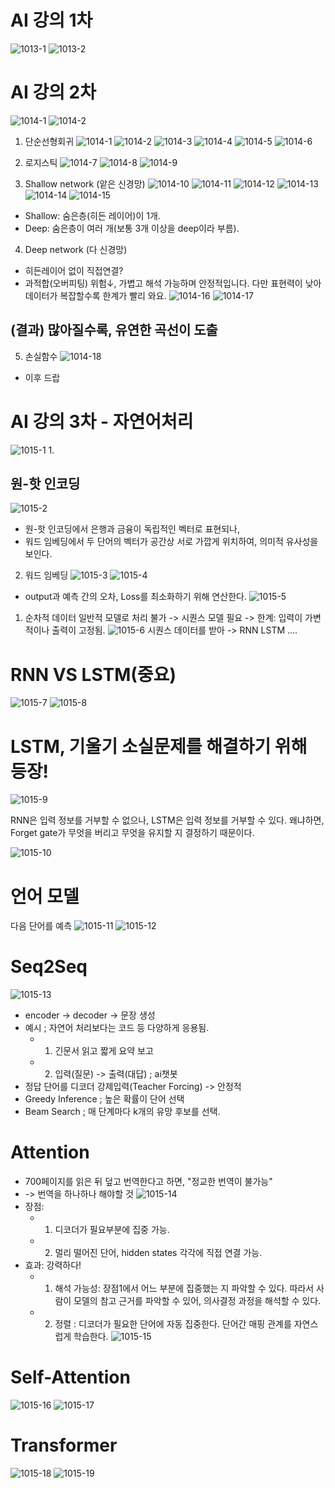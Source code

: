 # AI 강의 1차
![1013-1](./1013-1.png)
![1013-2](./1013-2.png)



# AI 강의 2차
![1014-1](./1014-1.png)
![1014-2](./1014-2.png)

1. 단순선형회귀
![1014-1](./1014-1.png)
![1014-2](./1014-2.png)
![1014-3](./1014-3.png)
![1014-4](./1014-4.png)
![1014-5](./1014-5.png)
![1014-6](./1014-6.png)

2. 로지스틱 
![1014-7](./1014-7.png)
![1014-8](./1014-8.png)
![1014-9](./1014-9.png)


3. Shallow network  (앝은 신경망)
![1014-10](./1014-10.png)
![1014-11](./1014-11.png)
![1014-12](./1014-12.png)
![1014-13](./1014-13.png)
![1014-14](./1014-14.png)
![1014-15](./1014-15.png)

- Shallow: 숨은층(히든 레이어)이 1개.
- Deep: 숨은층이 여러 개(보통 3개 이상을 deep이라 부름).


4. Deep network (다 신경망)

- 히든레이어 없이 직접연결? 
- 과적합(오버피팅) 위험↓, 가볍고 해석 가능하며 안정적입니다. 다만 표현력이 낮아 데이터가 복잡할수록 한계가 빨리 와요.
![1014-16](./1014-16.png)
![1014-17](./1014-17.png)

## (결과) 많아질수록, 유연한 곡선이 도출
5. 손실함수
![1014-18](./1014-18.png)
* 이후 드랍   



# AI 강의 3차 - 자연어처리 
![1015-1](./1015-1.png)
1.
## 원-핫 인코딩 
![1015-2](./1015-2.png)
 - 원-핫 인코딩에서 은행과 금융이 독립적인 벡터로 표현되나,
 - 워드 임베딩에서 두 단어의 벡터가 공간상 서로 가깝게 위치하여, 의미적 유사성을 보인다. 

2. 워드 임베딩
![1015-3](./1015-3.png)
![1015-4](./1015-4.png)
  - output과 예측 간의 오차, Loss를 최소화하기 위해 연산한다. 
![1015-5](./1015-5.png)


1. 순차적 데이터 
일반적 모델로 처리 불가 -> 시퀀스 모델 필요
-> 한계: 입력이 가변적이나 출력이 고정됨. 
![1015-6](./1015-6.png)
시퀀스 데이터를 받아 -> RNN LSTM .... 

# RNN VS LSTM(중요) 
![1015-7](./1015-7.png) 
![1015-8](./1015-8.png) 
# LSTM, 기울기 소실문제를 해결하기 위해 등장! 
![1015-9](./1015-9.png) 

RNN은 입력 정보를 거부할 수 없으나, LSTM은 입력 정보를 거부할 수 있다. 
왜냐하면, Forget gate가 무엇을 버리고 무엇을 유지할 지 결정하기 때문이다.  

![1015-10](./1015-10.png) 

# 언어 모델
다음 단어를 예측 
![1015-11](./1015-11.png) 
![1015-12](./1015-12.png) 

# Seq2Seq 
![1015-13](./1015-13.png)
* encoder -> decoder  -> 문장 생성
* 예시 ; 자연어 처리보다는 코드 등 다양하게 응용됨. 
  * 1. 긴문서 읽고 짧게 요약 보고
  * 2. 입력(질문) -> 출력(대답) ; ai챗봇
* 정답 단어를 디코더 강제입력(Teacher Forcing) -> 안정적 
* Greedy Inference ; 높은 확률이 단어 선택 
* Beam Search ; 매 단계마다 k개의 유망 후보를 선택. 

# Attention 
* 700페이지를 읽은 뒤 덮고 번역한다고 하면, "정교한 번역이 불가능" 
* -> 번역을 하나하나 해야할 것 
![1015-14](./1015-14.png)
* 장점: 
  * 1. 디코더가 필요부분에 집중 가능. 
  * 2. 멀리 떨어진 단어, hidden states 각각에 직접 연결 가능.
* 효과: 강력하다! 
  * 1. 해석 가능성: 장점1에서 어느 부분에 집중했는 지 파악할 수 있다. 따라서 사람이 모델의 참고 근거를 파악할 수 있어, 의사결정 과정을 해석할 수 있다. 
  * 2. 정렬 : 디코더가 필요한 단어에 자동 집중한다. 단어간 매핑 관계를 자연스럽게 학습한다. 
![1015-15](./1015-15.png)

# Self-Attention
![1015-16](./1015-16.png)
![1015-17](./1015-17.png)

# Transformer
![1015-18](./1015-18.png)
![1015-19](./1015-19.png)
